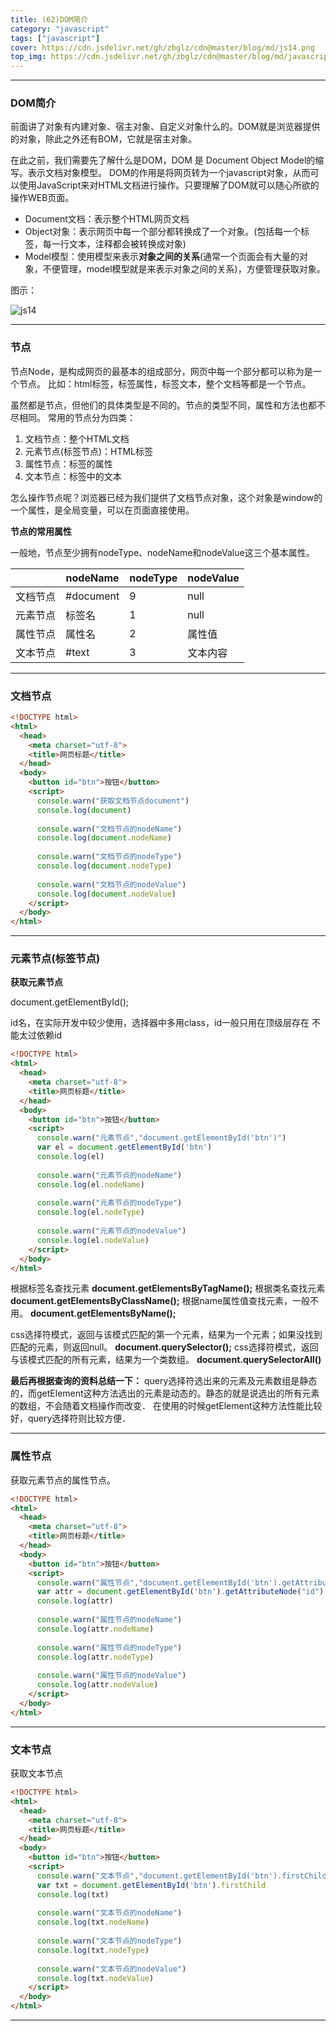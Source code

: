 ```yaml
---
title: (62)DOM简介
category: "javascript"
tags: ["javascript"]
cover: https://cdn.jsdelivr.net/gh/zbglz/cdn@master/blog/md/js14.png
top_img: https://cdn.jsdelivr.net/gh/zbglz/cdn@master/blog/md/javascript.svg
---
```


***

### DOM简介

前面讲了对象有内建对象、宿主对象、自定义对象什么的。DOM就是浏览器提供的对象，除此之外还有BOM，它就是宿主对象。

在此之前，我们需要先了解什么是DOM，DOM 是 Document Object Model的缩写。表示文档对象模型。
DOM的作用是将网页转为一个javascript对象，从而可以使用JavaScript来对HTML文档进行操作。只要理解了DOM就可以随心所欲的操作WEB页面。

* Document文档：表示整个HTML网页文档
* Object对象：表示网页中每一个部分都转换成了一个对象。(包括每一个标签，每一行文本，注释都会被转换成对象)
* Model模型：使用模型来表示**对象之间的关系**(通常一个页面会有大量的对象，不便管理，model模型就是来表示对象之间的关系)，方便管理获取对象。

图示：

![js14](https://cdn.jsdelivr.net/gh/zbglz/cdn@master/blog/md/js14.png)

***

### 节点

节点Node，是构成网页的最基本的组成部分，网页中每一个部分都可以称为是一个节点。
比如：html标签，标签属性，标签文本，整个文档等都是一个节点。

虽然都是节点，但他们的具体类型是不同的。节点的类型不同，属性和方法也都不尽相同。
常用的节点分为四类：

1. 文档节点：整个HTML文档
2. 元素节点(标签节点)：HTML标签
3. 属性节点：标签的属性
4. 文本节点：标签中的文本

怎么操作节点呢？浏览器已经为我们提供了文档节点对象，这个对象是window的一个属性，是全局变量，可以在页面直接使用。

**节点的常用属性**

一般地，节点至少拥有nodeType、nodeName和nodeValue这三个基本属性。

|        | nodeName | nodeType | nodeValue |
|  ----  |   ----   |   ----   |   ----    |
| 文档节点  | #document |9 |null |
| 元素节点  | 标签名 |1 |null |
| 属性节点  | 属性名 |2 |属性值 |
| 文本节点  | #text |3 |文本内容 |


***

### 文档节点



```html html
<!DOCTYPE html>
<html>
  <head>
    <meta charset="utf-8">
    <title>网页标题</title>
  </head>
  <body>
    <button id="btn">按钮</button>
    <script>
      console.warn("获取文档节点document")
      console.log(document)
      
      console.warn("文档节点的nodeName")
      console.log(document.nodeName)
      
      console.warn("文档节点的nodeType")
      console.log(document.nodeType)
      
      console.warn("文档节点的nodeValue")
      console.log(document.nodeValue)
    </script>
  </body>
</html>
```

***

### 元素节点(标签节点)

**获取元素节点**

document.getElementById();

id名，在实际开发中较少使用，选择器中多用class，id一般只用在顶级层存在 不能太过依赖id

```html html
<!DOCTYPE html>
<html>
  <head>
    <meta charset="utf-8">
    <title>网页标题</title>
  </head>
  <body>
    <button id="btn">按钮</button>
    <script>
      console.warn("元素节点","document.getElementById('btn')")
      var el = document.getElementById('btn')
      console.log(el)
      
      console.warn("元素节点的nodeName")
      console.log(el.nodeName)
  
      console.warn("元素节点的nodeType")
      console.log(el.nodeType)
      
      console.warn("元素节点的nodeValue")
      console.log(el.nodeValue)
    </script>
  </body>
</html>
```

根据标签名查找元素
**document.getElementsByTagName();**
根据类名查找元素
**document.getElementsByClassName();**
根据name属性值查找元素，一般不用。
**document.getElementsByName();**  

css选择符模式，返回与该模式匹配的第一个元素，结果为一个元素；如果没找到匹配的元素，则返回null。
**document.querySelector();**
css选择符模式，返回与该模式匹配的所有元素，结果为一个类数组。
**document.querySelectorAll()**  

**最后再根据查询的资料总结一下：**
query选择符选出来的元素及元素数组是静态的，而getElement这种方法选出的元素是动态的。静态的就是说选出的所有元素的数组，不会随着文档操作而改变．
在使用的时候getElement这种方法性能比较好，query选择符则比较方便．

***

### 属性节点

获取元素节点的属性节点。

```html html
<!DOCTYPE html>
<html>
  <head>
    <meta charset="utf-8">
    <title>网页标题</title>
  </head>
  <body>
    <button id="btn">按钮</button>
    <script>      
      console.warn("属性节点","document.getElementById('btn').getAttributeNode('id')")
      var attr = document.getElementById('btn').getAttributeNode("id")
      console.log(attr)
      
      console.warn("属性节点的nodeName")
      console.log(attr.nodeName)
        
      console.warn("属性节点的nodeType")
      console.log(attr.nodeType)
      
      console.warn("属性节点的nodeValue")
      console.log(attr.nodeValue)
    </script>
  </body>
</html>
```

***

### 文本节点

获取文本节点

```html html
<!DOCTYPE html>
<html>
  <head>
    <meta charset="utf-8">
    <title>网页标题</title>
  </head>
  <body>
    <button id="btn">按钮</button>
    <script>
      console.warn("文本节点","document.getElementById('btn').firstChild")
      var txt = document.getElementById('btn').firstChild
      console.log(txt)
      
      console.warn("文本节点的nodeName")
      console.log(txt.nodeName)
        
      console.warn("文本节点的nodeType")
      console.log(txt.nodeType)
      
      console.warn("文本节点的nodeValue")
      console.log(txt.nodeValue)
    </script>
  </body>
</html>
```


***